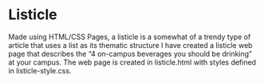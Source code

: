 # Listicle
Made using HTML/CSS Pages, a listicle is a somewhat of a trendy type of article that uses a list as its thematic structure
I have created a listicle web page that describes the “4 on-campus beverages you should
be drinking” at your campus.
The web page is created in listicle.html with styles defined in listicle-style.css.
